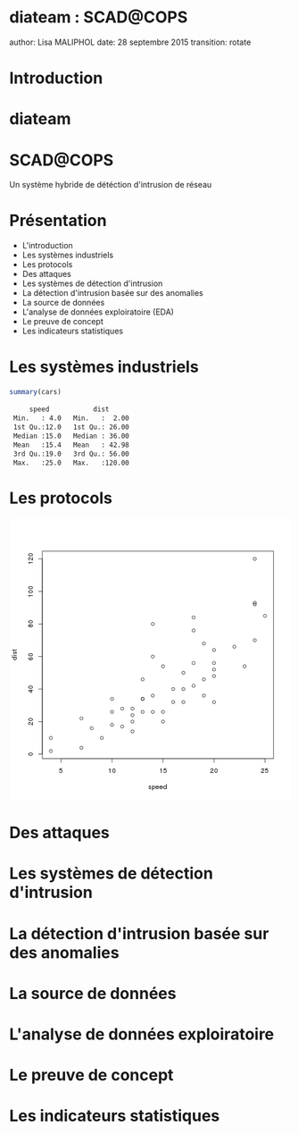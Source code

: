 diateam : SCAD@COPS
========================================================
author: Lisa MALIPHOL
date:   28 septembre 2015
transition: rotate


Introduction
========================================================

# diateam

# SCAD@COPS 

Un système hybride de détéction d'intrusion de réseau


Présentation
========================================================

- L'introduction
- Les systèmes industriels
- Les protocols
- Des attaques
- Les systèmes de détection d'intrusion
- La détection d'intrusion basée sur des anomalies
- La source de données
- L'analyse de données exploiratoire (EDA)
- Le preuve de concept
- Les indicateurs statistiques



Les systèmes industriels
========================================================


```r
summary(cars)
```

```
     speed           dist       
 Min.   : 4.0   Min.   :  2.00  
 1st Qu.:12.0   1st Qu.: 26.00  
 Median :15.0   Median : 36.00  
 Mean   :15.4   Mean   : 42.98  
 3rd Qu.:19.0   3rd Qu.: 56.00  
 Max.   :25.0   Max.   :120.00  
```

Les protocols
========================================================

![plot of chunk unnamed-chunk-2](soutenance-figure/unnamed-chunk-2-1.png) 



Des attaques
========================================================





Les systèmes de détection d'intrusion
========================================================





La détection d'intrusion basée sur des anomalies
========================================================





La source de données
========================================================





L'analyse de données exploiratoire
========================================================






Le preuve de concept
========================================================






Les indicateurs statistiques
========================================================




